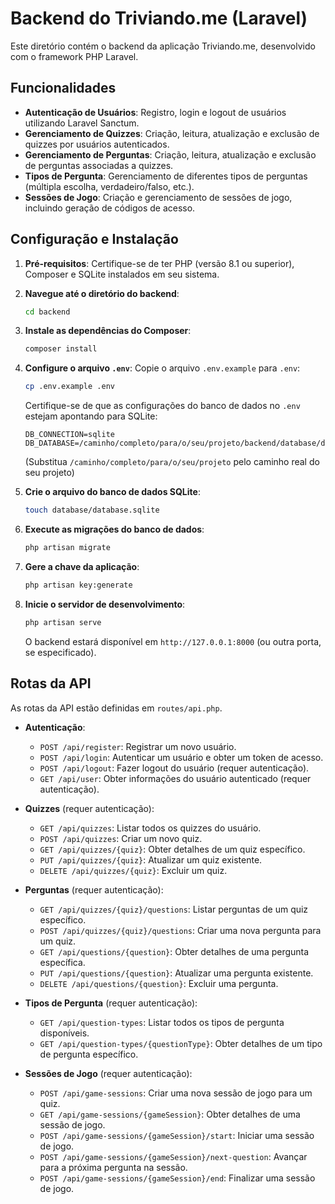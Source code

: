 # Backend do Triviando.me (Laravel)

Este diretório contém o backend da aplicação Triviando.me, desenvolvido com o framework PHP Laravel.

## Funcionalidades

- **Autenticação de Usuários**: Registro, login e logout de usuários utilizando Laravel Sanctum.
- **Gerenciamento de Quizzes**: Criação, leitura, atualização e exclusão de quizzes por usuários autenticados.
- **Gerenciamento de Perguntas**: Criação, leitura, atualização e exclusão de perguntas associadas a quizzes.
- **Tipos de Pergunta**: Gerenciamento de diferentes tipos de perguntas (múltipla escolha, verdadeiro/falso, etc.).
- **Sessões de Jogo**: Criação e gerenciamento de sessões de jogo, incluindo geração de códigos de acesso.

## Configuração e Instalação

1.  **Pré-requisitos**: Certifique-se de ter PHP (versão 8.1 ou superior), Composer e SQLite instalados em seu sistema.

2.  **Navegue até o diretório do backend**:
    ```bash
    cd backend
    ```

3.  **Instale as dependências do Composer**:
    ```bash
    composer install
    ```

4.  **Configure o arquivo `.env`**:
    Copie o arquivo `.env.example` para `.env`:
    ```bash
    cp .env.example .env
    ```
    Certifique-se de que as configurações do banco de dados no `.env` estejam apontando para SQLite:
    ```
    DB_CONNECTION=sqlite
    DB_DATABASE=/caminho/completo/para/o/seu/projeto/backend/database/database.sqlite
    ```
    (Substitua `/caminho/completo/para/o/seu/projeto` pelo caminho real do seu projeto)

5.  **Crie o arquivo do banco de dados SQLite**:
    ```bash
    touch database/database.sqlite
    ```

6.  **Execute as migrações do banco de dados**:
    ```bash
    php artisan migrate
    ```

7.  **Gere a chave da aplicação**:
    ```bash
    php artisan key:generate
    ```

8.  **Inicie o servidor de desenvolvimento**:
    ```bash
    php artisan serve
    ```
    O backend estará disponível em `http://127.0.0.1:8000` (ou outra porta, se especificado).

## Rotas da API

As rotas da API estão definidas em `routes/api.php`.

-   **Autenticação**:
    -   `POST /api/register`: Registrar um novo usuário.
    -   `POST /api/login`: Autenticar um usuário e obter um token de acesso.
    -   `POST /api/logout`: Fazer logout do usuário (requer autenticação).
    -   `GET /api/user`: Obter informações do usuário autenticado (requer autenticação).

-   **Quizzes** (requer autenticação):
    -   `GET /api/quizzes`: Listar todos os quizzes do usuário.
    -   `POST /api/quizzes`: Criar um novo quiz.
    -   `GET /api/quizzes/{quiz}`: Obter detalhes de um quiz específico.
    -   `PUT /api/quizzes/{quiz}`: Atualizar um quiz existente.
    -   `DELETE /api/quizzes/{quiz}`: Excluir um quiz.

-   **Perguntas** (requer autenticação):
    -   `GET /api/quizzes/{quiz}/questions`: Listar perguntas de um quiz específico.
    -   `POST /api/quizzes/{quiz}/questions`: Criar uma nova pergunta para um quiz.
    -   `GET /api/questions/{question}`: Obter detalhes de uma pergunta específica.
    -   `PUT /api/questions/{question}`: Atualizar uma pergunta existente.
    -   `DELETE /api/questions/{question}`: Excluir uma pergunta.

-   **Tipos de Pergunta** (requer autenticação):
    -   `GET /api/question-types`: Listar todos os tipos de pergunta disponíveis.
    -   `GET /api/question-types/{questionType}`: Obter detalhes de um tipo de pergunta específico.

-   **Sessões de Jogo** (requer autenticação):
    -   `POST /api/game-sessions`: Criar uma nova sessão de jogo para um quiz.
    -   `GET /api/game-sessions/{gameSession}`: Obter detalhes de uma sessão de jogo.
    -   `POST /api/game-sessions/{gameSession}/start`: Iniciar uma sessão de jogo.
    -   `POST /api/game-sessions/{gameSession}/next-question`: Avançar para a próxima pergunta na sessão.
    -   `POST /api/game-sessions/{gameSession}/end`: Finalizar uma sessão de jogo.
